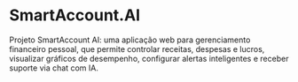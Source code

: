 # SmartAccount.AI
Projeto SmartAccount AI: uma aplicação web para gerenciamento financeiro pessoal, que permite controlar receitas, despesas e lucros, visualizar gráficos de desempenho, configurar alertas inteligentes e receber suporte via chat com IA.
